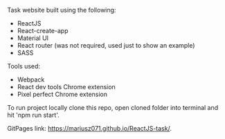 Task website built using the following:

- ReactJS
- React-create-app
- Material UI
- React router (was not required, used just to show an example)
- SASS

Tools used:
- Webpack
- React dev tools Chrome extension
- Pixel perfect Chrome extension

To run project locally clone this repo, open cloned folder into terminal and hit 'npm run start'.

GitPages link:
https://mariusz071.github.io/ReactJS-task/.